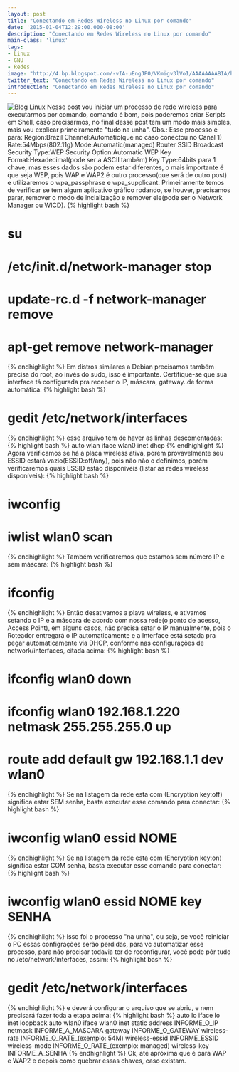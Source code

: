 ```yaml
---
layout: post
title: "Conectando em Redes Wireless no Linux por comando"
date: '2015-01-04T12:29:00.000-08:00'
description: "Conectando em Redes Wireless no Linux por comando"
main-class: 'linux'
tags:
- Linux
- GNU
- Redes
image: "http://4.bp.blogspot.com/-vIA-uEngJP0/VKmigv3lVoI/AAAAAAAABIA/ha1OOENhyPI/s72-c/wifi.jpg"
twitter_text: "Conectando em Redes Wireless no Linux por comando"
introduction: "Conectando em Redes Wireless no Linux por comando"
---
```

![Blog Linux](http://4.bp.blogspot.com/-vIA-uEngJP0/VKmigv3lVoI/AAAAAAAABIA/ha1OOENhyPI/s320/wifi.jpg "Blog Linux")
Nesse post vou iniciar um processo de rede wireless para executarmos por comando,  comando é bom, pois poderemos criar Scripts em Shell, caso precisarmos, no final desse post tem um modo mais simples, mais vou explicar primeiramente "tudo na unha".
Obs.: Esse processo é para:
Region:Brazil
Channel:Automatic(que no caso conectou no Canal 1)
Rate:54Mbps(802.11g)
Mode:Automatic(managed)
Router
SSID Broadcast
Security Type:WEP
Security Option:Automatic
WEP Key Format:Hexadecimal(pode ser a ASCII também)
Key Type:64bits
para 1 chave, mas esses dados são podem estar diferentes, o mais importante é que seja WEP, pois WAP e WAP2 é outro processo(que será de outro post) e utilizaremos o wpa_passphrase e wpa_supplicant.
Primeiramente temos de verificar se tem algum aplicativo gráfico rodando, se houver, precisamos parar, remover o modo de incialização e remover ele(pode ser o Network Manager ou WICD).
{% highlight bash %}
# su
# /etc/init.d/network-manager stop
# update-rc.d -f network-manager remove
# apt-get remove network-manager
{% endhighlight %}
Em distros similares a Debian precisamos também precisa do root, ao invés do sudo, isso é importante.
Certifique-se que sua interface tá configurada pra receber o IP, máscara, gateway..de forma automática:
{% highlight bash %}
# gedit /etc/network/interfaces
{% endhighlight %}
esse arquivo tem de haver as linhas descomentadas:
{% highlight bash %}
auto wlan
iface wlan0 inet dhcp
{% endhighlight %}
Agora verificamos se há a placa wireless ativa, porém provavelmente seu ESSID estará vazio(ESSID:off/any), pois não não o definimos, porém verificaremos quais ESSID estão disponíveis (listar as redes wireless disponíveis):
{% highlight bash %}
# iwconfig
# iwlist wlan0 scan
{% endhighlight %}
Também verificaremos que estamos sem número IP e sem máscara:
{% highlight bash %}
# ifconfig
{% endhighlight %}
Então desativamos a plava wireless, e ativamos setando o IP e a máscara de acordo com nossa rede(o ponto de acesso, Access Point), em alguns casos, não precisa setar o IP manualmente, pois o Roteador entregará o IP automaticamente e a Interface está setada pra pegar automaticamente via DHCP, conforme nas configurações de network/interfaces, citada acima:
{% highlight bash %}
# ifconfig wlan0 down
# ifconfig wlan0 192.168.1.220 netmask 255.255.255.0 up
# route add default gw 192.168.1.1 dev wlan0
{% endhighlight %}
Se na listagem da rede esta com (Encryption key:off) significa estar SEM senha, basta executar esse comando para conectar:
{% highlight bash %}
# iwconfig wlan0 essid NOME
{% endhighlight %}
Se na listagem da rede esta com (Encryption key:on) significa estar COM senha, basta executar esse comando para conectar:
{% highlight bash %}
# iwconfig wlan0 essid NOME key SENHA
{% endhighlight %}
Isso foi o processo "na unha", ou seja, se você reiniciar o PC essas configrações serão perdidas, para vc automatizar esse processo, para não precisar todavia ter de reconfigurar, você pode pôr tudo no /etc/network/interfaces, assim:
{% highlight bash %}
# gedit /etc/network/interfaces
{% endhighlight %}
e deverá configurar o arquivo que se abriu, e nem precisará fazer toda a etapa acima:
{% highlight bash %}
auto lo
iface lo inet loopback
auto wlan0
iface wlan0 inet static
address INFORME_O_IP
netmask INFORME_A_MASCARA
gateway INFORME_O_GATEWAY
wireless-rate INFORME_O_RATE_(exemplo: 54M)
wireless-essid INFORME_ESSID
wireless-mode INFORME_O_RATE_(exemplo: managed)
wireless-key INFORME_A_SENHA
{% endhighlight %}
Ok, até apróxima que é para WAP e WAP2 e depois como quebrar essas chaves, caso existam.

